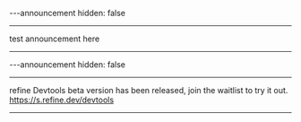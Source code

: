 ---announcement
hidden: false

---

test announcement here

---

---announcement
hidden: false

---

refine Devtools beta version has been released, join the waitlist to try it out. https://s.refine.dev/devtools

---
